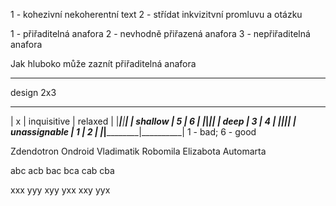 1 - kohezivní nekoherentní text
2 - střídat inkvizitvní promluvu a otázku

1 - přiřaditelná anafora
2 - nevhodně přiřazená anafora
3 - nepřiřaditelná anafora

Jak hluboko může zaznít přiřaditelná anafora
______________________

design 2x3
___________________________________________
|     x         | inquisitive  |  relaxed |
|_______________|______________|__________|
| shallow       |       5      |    6     |
|_______________|______________|__________|
| deep          |       3      |    4     |
|_______________|______________|__________|
| unassignable  |       1      |    2     |
|_______________|______________|__________|
1 - bad; 6 - good

Zdendotron
Ondroid
Vladimatik
Robomila
Elizabota
Automarta


abc
acb
bac
bca
cab
cba

xxx
yyy
xyy
yxx
xxy
yyx
